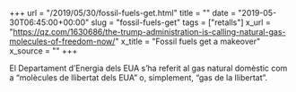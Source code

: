 +++
url = "/2019/05/30/fossil-fuels-get.html"
title = ""
date = "2019-05-30T06:45:00+00:00"
slug = "fossil-fuels-get"
tags = ["retalls"]
x_url = "https://qz.com/1630686/the-trump-administration-is-calling-natural-gas-molecules-of-freedom-now/"
x_title = "Fossil fuels get a makeover"
x_source = ""
+++


El Departament d’Energia dels EUA s’ha referit al gas natural domèstic com a “molècules de llibertat dels EUA” o, simplement, “gas de la llibertat”.
